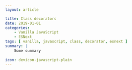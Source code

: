```yaml
---
layout: article

title: Class decorators
date: 2019-01-01
categories:
    - Vanilla JavaScript
    - ESNext
tags: [ vanilla, javascript, class, decorator, esnext ]
summary: |
    Some summary
    
icon: devicon-javascript-plain
---
```

